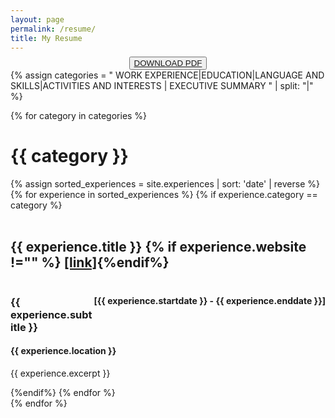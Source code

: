 ```yaml
---
layout: page
permalink: /resume/
title: My Resume
---
```

<div style="text-align: center; margin-top: -1.5%">
  <button>
    <a href="../_pages/resume/Yves-Marie_Plard_Resume_2023.pdf" download class="button"> DOWNLOAD PDF </a>
  </button>
</div>

<div class="resume">
  <!-- defining categories for resume -->
  {% assign categories = " WORK EXPERIENCE|EDUCATION|LANGUAGE AND SKILLS|ACTIVITIES AND INTERESTS | EXECUTIVE SUMMARY " | split: "|" %}

  {% for category in categories %}
    <div class="archive-group">
      <div id="#{{ category | slugize }}"></div>
      <h1 class="page">{{ category }}</h1>
      <a name="{{ category | slugize }}"></a>
        {% assign sorted_experiences = site.experiences | sort: 'date' | reverse %}
        {% for experience in sorted_experiences %}
          {% if experience.category == category %}
            <article class="resume">                
                    <div style= "display:inline-block;margin-right:10px;">
                      <h2>{{ experience.title }} {% if experience.website !="" %} <a href="{{ experience.website}}" target="_blank" style="margin-bottom: -5%; font-size: 1em;"> [link]</a>{%endif%}</h2>
                    </div>
                    <div style= "display: inline-block; float: right; margin-top: .5%;">
                    <h4> [{{ experience.startdate }} - {{ experience.enddate }}]</h4>
                  </div>
                <h3>{{ experience.subtitle }}</h3>
                <h4>{{ experience.location }}</h4>
                <div>
                  <p>{{ experience.excerpt }}</p>
                </div>
            </article>
          {%endif%}
        {% endfor %}
    </div>
  {% endfor %}
</div>